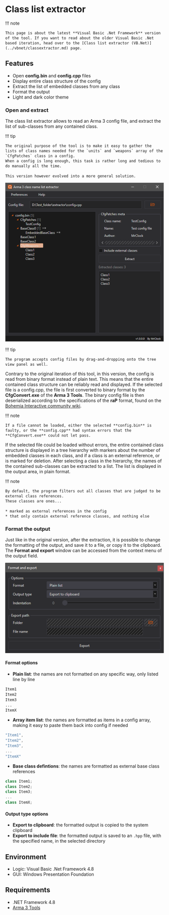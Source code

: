# Class list extractor

!!! note
	
	This page is about the latest **Visual Basic .Net Framework** version of the tool. If you want to read about the older Visual Basic .Net based iteration, head over to the [Class list extractor (VB.Net)](../vbnet/classextractor.md) page.
	

## Features

* Open **config.bin** and **config.cpp** files
* Display entire class structure of the config
* Extract the list of embedded classes from any class
* Format the output
* Light and dark color theme

### Open and extract

The class list extractor allows to read an Arma 3 config file, and extract the list of sub-classes from any contained class.

!!! tip

	The original purpose of the tool is to make it easy to gather the lists of class names needed for the `units` and `weapons` array of the `CfgPatches` class in a config.
	When a config is long enough, this task is rather long and tedious to do manually all the time.
	
	This version however evolved into a more general solution.

![VB.Net Framework based class list extractor GUI](img/image_1_1.png)

!!! tip
	
	The program accepts config files by drag-and-dropping onto the tree view panel as well.

Contrary to the original iteration of this tool, in this version, the config is read from binary format instead of plain text.
This means that the entire contained class structure can be reliably read and displayed.
If the selected file is a config.cpp, the file is first converted to binary format by the **CfgConvert.exe** of the **Arma 3 Tools**.
The binary config file is then deserialized according to the specifications of the **raP** format, found on the [Bohemia Interactive community wiki](https://community.bistudio.com/wiki/raP_File_Format_-_Elite).

!!! note

	If a file cannot be loaded, either the selected **config.bin** is faulty, or the **config.cpp** had syntax errors that the **CfgConvert.exe** could not let pass.

If the selected file could be loaded without errors, the entire contained class structure is displayed in a tree hierarchy with markers about the number of embedded classes in each class, and if a class is an external reference, or is marked for deletion.
After selecting a class in the hierarchy, the names of the contained sub-classes can be extracted to a list. The list is displayed in the output area, in plain format.

!!! note

	By default, the program filters out all classes that are judged to be external class references.
	These classes are ones...
	
	* marked as external references in the config
	* that only contain external reference classes, and nothing else

### Format the output

Just like in the original version, after the extraction, it is possible to change the formatting of the output, and save it to a file, or copy it to the clipboard. The **Format and export** window can be accessed from the context menu of the output field.

![Format and export window](img/image_1_2.png)

#### Format options

* **Plain list**: the names are not formatted on any specific way, only listed line by line
``` txt
Item1
Item2
Item3
...
ItemX
```

* **Array item list**: the names are formatted as items in a config array, making it easy to paste them back into config if needed
``` cpp
"Item1",
"Item2",
"Item3",
...
"ItemX"
```


* **Base class defintions**: the names are formatted as external base class references
``` cpp
class Item1;
class Item2;
class Item3;
...
class ItemX;
```

#### Output type options

* **Export to clipboard**: the formatted output is copied to the system clipboard
* **Export to include file**: the formatted output is saved to an `.hpp` file, with the specified name, in the selected directory

## Environment

* Logic:  Visual Basic .Net Framework 4.8
* GUI:    Windows Presentation Foundation

## Requirements

* .NET Framework 4.8
* [Arma 3 Tools](https://store.steampowered.com/app/233800/Arma_3_Tools/)
